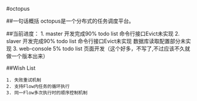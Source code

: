 #octopus

##一句话概括
	octopus是一个分布式的任务调度平台。

##当前进度：
	1. master 开发完成90% 
		todo list 
			命令行接口Evict未实现
	2. slaver 开发完成90% 
		todo list 
			命令行接口Evict未实现
			数据库读取配置部分未实现
	3. web-console 5%
		todo list
			页面开发（这个好多，不写了,不过应该不久就做一个版本出来）
			
##Wish List
	
	1. 失败重试机制
	2. 支持Flow内任务的循环执行
	3. 同一Flow多次执行时的顺序控制机制
